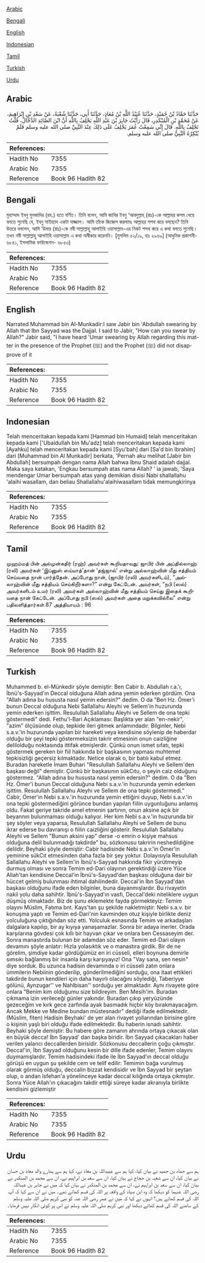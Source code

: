 [Arabic](#arabic)

[Bengali](#bengali)

[English](#english)

[Indonesian](#indonesian)

[Tamil](#tamil)

[Turkish](#turkish)

[Urdu](#urdu)

## Arabic


<div dir="rtl" lang="ar" style={{fontSize:'larger',backgroundColor:'#f8f9fa',padding:20}}>
حَدَّثَنَا حَمَّادُ بْنُ حُمَيْدٍ، حَدَّثَنَا عُبَيْدُ اللَّهِ بْنُ مُعَاذٍ، حَدَّثَنَا أَبِي، حَدَّثَنَا شُعْبَةُ، عَنْ سَعْدِ بْنِ إِبْرَاهِيمَ، عَنْ مُحَمَّدِ بْنِ الْمُنْكَدِرِ، قَالَ رَأَيْتُ جَابِرَ بْنَ عَبْدِ اللَّهِ يَحْلِفُ بِاللَّهِ أَنَّ ابْنَ الصَّائِدِ الدَّجَّالُ، قُلْتُ تَحْلِفُ بِاللَّهِ‏.‏ قَالَ إِنِّي سَمِعْتُ عُمَرَ يَحْلِفُ عَلَى ذَلِكَ عِنْدَ النَّبِيِّ صلى الله عليه وسلم فَلَمْ يُنْكِرْهُ النَّبِيُّ صلى الله عليه وسلم‏.‏
</div>
<div style={{backgroundColor:'#f8f9fa',padding:20, marginBottom: 10}}><table> <thead> <tr> <th>References:</th> <th></th> </tr> </thead> <tbody><tr><td>Hadith No</td><td>7355</td></tr><tr><td>Arabic No</td><td>7355</td></tr><tr><td>Reference</td><td>Book 96 Hadith 82</td></tr></tbody></table></div>

## Bengali


<div dir="ltr" lang="bn" style={{fontSize:'larger',backgroundColor:'#f8f9fa',padding:20}}>
মুহাম্মাদ ইবনু মুনকাদির (রহ.) হতে বর্ণিত। তিনি বলেন, আমি জাবির ইবনু ‘আবদুল্লাহ্ (রাঃ)-কে আল্লাহর কসম খেয়ে বলতে শুনেছি যে, ইবনু সাইয়্যাদ একটা দাজ্জাল। আমি তাঁকে জিজ্ঞেস করলামঃ আল্লাহর শপথ করে বলছেন? তিনি উত্তরে বললেন, আমি ‘উমার (রাঃ)-কে নবী সাল্লাল্লাহু আলাইহি ওয়াসাল্লাম-এর নিকট শপথ করে এ কথা বলতে শুনেছি। তখন নবী সাল্লাল্লাহু আলাইহি ওয়াসাল্লাম এ কথা অস্বীকার করেননি। [মুসলিম ৫২/১৯, হাঃ ২৯৬৯] (আধুনিক প্রকাশনী- ৬৮৪১, ইসলামিক ফাউন্ডেশন- ৬৮৫৩)
</div>
<div style={{backgroundColor:'#f8f9fa',padding:20, marginBottom: 10}}><table> <thead> <tr> <th>References:</th> <th></th> </tr> </thead> <tbody><tr><td>Hadith No</td><td>7355</td></tr><tr><td>Arabic No</td><td>7355</td></tr><tr><td>Reference</td><td>Book 96 Hadith 82</td></tr></tbody></table></div>

## English


<div dir="ltr" lang="en" style={{fontSize:'larger',backgroundColor:'#f8f9fa',padding:20}}>
Narrated Muhammad bin Al-Munkadir:I saw Jabir bin 'Abdullah swearing by Allah that Ibn Sayyad was the Dajjal. I said to Jabir, "How can you swear by Allah?" Jabir said, "I have heard 'Umar swearing by Allah regarding this matter in the presence of the Prophet (ﷺ) and the Prophet (ﷺ) did not disapprove of it
</div>
<div style={{backgroundColor:'#f8f9fa',padding:20, marginBottom: 10}}><table> <thead> <tr> <th>References:</th> <th></th> </tr> </thead> <tbody><tr><td>Hadith No</td><td>7355</td></tr><tr><td>Arabic No</td><td>7355</td></tr><tr><td>Reference</td><td>Book 96 Hadith 82</td></tr></tbody></table></div>

## Indonesian


<div dir="ltr" lang="id" style={{fontSize:'larger',backgroundColor:'#f8f9fa',padding:20}}>
Telah menceritakan kepada kami [Hammad bin Humaid] telah menceritakan kepada kami ['Ubaidullah bin Mu'adz] telah menceritakan kepada kami [Ayahku] telah menceritakan kepada kami [Syu'bah] dari [Sa'd bin Ibrahim] dari [Muhammad bin Al Munkadir] berkata, 'Pernah aku melihat [Jabir bin Abdullah] bersumpah dengan nama Allah bahwa Ibnu Shaid adalah dajjal. Maka saya katakan, 'Engkau bersumpah atas nama Allah? ' ia jawab, 'Saya mendengar Umar bersumpah atas yang demikian disisi Nabi shallallahu 'alaihi wasallam, dan beliau Shallallahu'alaihiwasallam tidak memungkirinya
</div>
<div style={{backgroundColor:'#f8f9fa',padding:20, marginBottom: 10}}><table> <thead> <tr> <th>References:</th> <th></th> </tr> </thead> <tbody><tr><td>Hadith No</td><td>7355</td></tr><tr><td>Arabic No</td><td>7355</td></tr><tr><td>Reference</td><td>Book 96 Hadith 82</td></tr></tbody></table></div>

## Tamil


<div dir="ltr" lang="ta" style={{fontSize:'larger',backgroundColor:'#f8f9fa',padding:20}}>
முஹம்மத் பின் அல்முன்கதிர் (ரஹ்) அவர்கள் கூறியதாவது: ஜாபிர் பின் அப்தில்லாஹ் (ரலி) அவர்கள் ‘இப்னுஸ் ஸய்யாத்’தான் ‘தஜ்ஜால்’ என்று அல்லாஹ்வின் மீது சத்தியம் செய்வதை நான் பார்த்தேன். அப்போது நான், (ஜாபிர் (ரலி) அவர்களிடம்), “அல்லாஹ்வின் மீது சத்தியம் செய்கிறீர்களா?” என்று கேட்டேன். அவர்கள், “நபி (ஸல்) அவர்களிடம் உமர் (ரலி) அவர்கள் அல்லாஹ்வின் மீது சத்தியம் செய்து இதைக் கூறியதை நான் கேட்டேன். அப்போது நபி (ஸல்) அவர்கள் அதை மறுக்கவில்லை” என்று பதிலளித்தார்கள்.87 அத்தியாயம் : 96
</div>
<div style={{backgroundColor:'#f8f9fa',padding:20, marginBottom: 10}}><table> <thead> <tr> <th>References:</th> <th></th> </tr> </thead> <tbody><tr><td>Hadith No</td><td>7355</td></tr><tr><td>Arabic No</td><td>7355</td></tr><tr><td>Reference</td><td>Book 96 Hadith 82</td></tr></tbody></table></div>

## Turkish


<div dir="ltr" lang="tr" style={{fontSize:'larger',backgroundColor:'#f8f9fa',padding:20}}>
Muhammed b. el-Münkedir şöyle demiştir: Ben Cabir b. Abdullah r.a.'ı, İbnü's-Sayyad'ın Deccal olduğuna Allah adına yemin ederken gördüm. Ona "Allah adına bu hususta nasıl yemin edersin?" dedim. O da "Ben Hz. Ömer'i bunun Deccal olduğuna Nebi Sallallahu Aleyhi ve Sellem'in huzurunda yemin ederken işittim. Resulullah Sallallahu Aleyhi ve Sellem de ona tepki göstermedi" dedi. Fethu'l-Bari Açıklaması: Başlıkta yer alan "en-nekir", "azim" ölçüsünde olup, tepkide ileri gitmek anlamındadır. Bilginler, Nebi s.a.v.'in huzurunda yapılan bir hareketi veya kendisine söylenip de haberdar olduğu bir şeyi tepki göstermeksizin takrir etmesinin onun caizliğine delilolduğu noktasında ittifak etmişlerdir. Çünkü onun ismet sıfatı, tepki göstermek gereken bir fiil hakkında bir başkasının yapması muhtemel tepkisizliği geçersiz kılmaktadır. Netice olarak o, bir batılı kabul etmez. Buradan hareketle İmam Buhari "Resulullah Sallallahu Aleyhi ve Sellem'den başkası değil" demiştir. Çünkü bir başkasının sükCıtu, o şeyin caiz olduğunu göstermez. "Allah adına bu hususta nasıl yemin edersin?" dedim. O da "Ben Hz. Ömer'i bunun Deccal olduğuna Nebi s.a.v.'in huzurunda yemin ederken işittim. Resulullah Sallallahu Aleyhi ve Sellem de ona tepki göstermedi." Cabir, Ömer'in Nebi s.a.v.'in huzurunda yemin ettiğini duyup, Nebi s.a.v.'in ona tepki göstermediğini görünce bundan yapılan fiilin uygunluğunu anlamış oldu. Fakat geriye takride amel etmenin şartının, onun aksine açık bir beyannın bulunmaması olduğu kalıyor. Her kim Nebi s.a.v.'in huzurunda bir şey söyler veya yaparsa, Resulullah Sallallahu Aleyhi ve Sellem de bunu ikrar ederse bu davranışı o fiilin caizliğini gösterir. Resulullah Sallallahu Aleyhi ve Sellem "Bunun aksini yap" derse -o emrin o kişiye mahsus olduğuna delil bulunmadığı takdirde" bu, sözkonusu takririn neshedildiğine delildir. Beyhaki şöyle demiştir: Cabir hadisinde Nebi s.a.v.'in Ömer'in yeminine sükCıt etmesinden daha fazla bir şey yoktur. Dolayısıyla Resulullah Sallallahu Aleyhi ve Sellem'in İbnü's-Sayyad hakkında fikir yürütmeyip durmuş olması ve sonra Temim ed-Dari olayının gerektirdiği üzere Yüce Allah'tan kendisine Deccal'in İbnü's-Sayyad'dan başkası olduğuna dair bir hüccet gelmiş bulunması ihtimal dahilindedir. Deccal'in İbn Sayyad'dan başkası olduğunu ifade eden bilginler, buna dayanmışlardır. Bu rivayetin nakil yolu daha sahihtir. İbnü's-Sayyad'ın vasfı, Deccal'deki niteliklere uygun düşmüş olmaktadır. Biz de şunu eklemekte fayda görmekteyiz: Temim olayını Müslim, Fatıma bnt. Kays'tan şu şekilde nakletmiştir: Nebi s.a.v. bir konuşma yaptı ve Temim ed-Dari'nin kavminden otuz kişiyle birlikte deniz yolculuğuna çıktığından söz etti. Yolculuk esnasında Temim ve arkadaşları dalgalara kapılıp, bir ay kıyıya yanaşamazlar. Sonra bir adaya inerler. Orada karşılarına gövdesi çok kıllı bir hayvan çıkar ve onlara ben Cessaseyim der. Sonra manastırda bulunan bir adamdan söz eder. Temim ed-Dari olayın devamını şöyle anlatır: Hızla yolasıktık ve o manastıra girdik. Bir de ne görelim, şimdiye kadar gördüğümüz en iri cüsseli, elleri boynuna demirle sımsıkı bağlanmış bir insanla karşı karşıyayız! Ona "Vay sana, sen nesin" diye sorduk. Bu uzunca hadisin devamında o iri cüsseli zatın onlara ümmilerin Nebiinin gönderilip, gönderilmediğini sorduğu, ona itaat ettikleri takdirde bunun kendileri için daha hayırlı olacağını söylediği, Taberiyye gölünü, Aynzugar'' ve Nahlbisan'' sorduğu yer almaktadır. Aynı rivayete göre onlara "Benim kim olduğumu size bildireyim. Ben Mesih'im. Buradan çıkmama izin verileceği günler yakındır. Buradan çıkıp yeryüzünde gezeceğim ve kırk gece zarfında ayak basmadık hiçbir köy bırakmayacağım. Ancak Mekke ve Medine bundan müstesnadır" dediği ifade edilmektedir.(Müslim, fiten) Hadisin Beyhaki' de yer alan rivayet yollarından birisine göre o kişinin yaşlı biri olduğu ifade edilmektedir. Bu haberin isnadı sahihtir. Beyhaki şöyle demiştir: Bu habere göre zamanın ahrında ortaya çıkacak olan en büyük decca! İbn Sayyad' dan başka biridir. İbn Sayyad çıkacakları haber verilen yalancı deccallerden birisidir. Sözkonusu deccallerin çoğu çıkmıştır. Decca!'in, İbn Sayyad olduğunu kesin bir dille ifade edenler, Temim olayını duymamışlardır. Temim hadisindeki ifade ile İbn Sayyad'ın deccal olduğu görüşü en uygun şu şekilde cem ve telif edilir: Temimin bağa vurulmuş olarak görmüş olduğu, deccalin bizzat kendisidir ve İbn Sayyad bir şeytan olup, o andan lsfehan'a yönelinceye kadar deccal kılığında ortaya çıkmıştır. Sonra Yüce Allah'ın çıkacağını takdir ettiği süreye kadar akranıyla birlikte kendisini gizlemiştir
</div>
<div style={{backgroundColor:'#f8f9fa',padding:20, marginBottom: 10}}><table> <thead> <tr> <th>References:</th> <th></th> </tr> </thead> <tbody><tr><td>Hadith No</td><td>7355</td></tr><tr><td>Arabic No</td><td>7355</td></tr><tr><td>Reference</td><td>Book 96 Hadith 82</td></tr></tbody></table></div>

## Urdu


<div dir="rtl" lang="ur" style={{fontSize:'larger',backgroundColor:'#f8f9fa',padding:20}}>
ہم سے حماد بن حمید نے بیان کیا، کہا ہم سے عبیداللہ بن معاذ نے، کہا ہم سے ہمارے والد معاذ بن حسان نے بیان کیا، ان سے شعبہ بن حجاج نے بیان کیا، ان سے سعد بن ابراہیم نے، ان سے محمد بن المنکدر نے بیان کیا، ان سے سعد بن ابراہیم نے، ان سے محمد بن المنکدر نے بیان کیا کہ میں نے جابر بن عبداللہ رضی اللہ عنہما کو دیکھا کہ وہ ابن صیاد کے واقعہ پر اللہ کی قسم کھاتے تھے۔ میں نے ان سے کہا کہ آپ اللہ کی قسم کھاتے ہیں؟ انہوں نے کہا کہ میں نے عمر رضی اللہ عنہ کو نبی کریم صلی اللہ علیہ وسلم کے سامنے اللہ کی قسم کھاتے دیکھا اور نبی کریم صلی اللہ علیہ وسلم نے اس پر کوئی انکار نہیں فرمایا۔
</div>
<div style={{backgroundColor:'#f8f9fa',padding:20, marginBottom: 10}}><table> <thead> <tr> <th>References:</th> <th></th> </tr> </thead> <tbody><tr><td>Hadith No</td><td>7355</td></tr><tr><td>Arabic No</td><td>7355</td></tr><tr><td>Reference</td><td>Book 96 Hadith 82</td></tr></tbody></table></div>